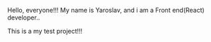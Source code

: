Hello, everyone!!!
My name is Yaroslav, and i am a Front end(React) developer..

This is a my test project!!!